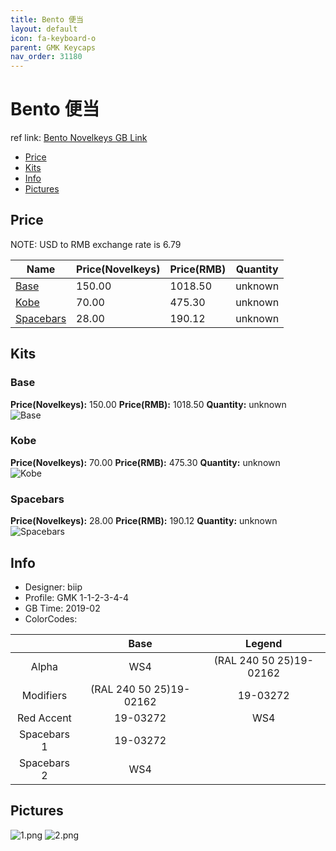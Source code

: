 ```yaml
---
title: Bento 便当
layout: default
icon: fa-keyboard-o
parent: GMK Keycaps
nav_order: 31180
---
```


# Bento 便当

ref link: [Bento Novelkeys GB Link](https://novelkeys.xyz/collections/frontpage/products/gmk-bento-gb)

* [Price](#price)
* [Kits](#kits)
* [Info](#info)
* [Pictures](#pictures)


## Price  
NOTE: USD to RMB exchange rate is 6.79

| Name          | Price(Novelkeys)    |  Price(RMB) | Quantity |
| ------------- | ------------ |  ---------- | -------- |
|[Base](#base)|150.00|1018.50|unknown|
|[Kobe](#kobe)|70.00|475.30|unknown|
|[Spacebars](#spacebars)|28.00|190.12|unknown|


## Kits
### Base
**Price(Novelkeys):** 150.00    **Price(RMB):** 1018.50    **Quantity:** unknown  
<img src="{{ 'assets/images/gmk-keycaps/bento/kits_pics/base.png' | relative_url }}" alt="Base" class="image featured">

### Kobe
**Price(Novelkeys):** 70.00    **Price(RMB):** 475.30    **Quantity:** unknown  
<img src="{{ 'assets/images/gmk-keycaps/bento/kits_pics/kobe.jpeg' | relative_url }}" alt="Kobe" class="image featured">

### Spacebars
**Price(Novelkeys):** 28.00    **Price(RMB):** 190.12    **Quantity:** unknown  
<img src="{{ 'assets/images/gmk-keycaps/bento/kits_pics/spacebars.png' | relative_url }}" alt="Spacebars" class="image featured">


## Info
* Designer: biip
* Profile: GMK 1-1-2-3-4-4
* GB Time: 2019-02
* ColorCodes: 

||Base|Legend
|:------:|:------:|:------:
|Alpha|WS4|(RAL 240 50 25)19-02162
|Modifiers|(RAL 240 50 25)19-02162|19-03272
|Red Accent|19-03272|WS4
|Spacebars 1|19-03272|
|Spacebars 2|WS4|


## Pictures
<img src="{{ 'assets/images/gmk-keycaps/bento/rendering_pics/1.png' | relative_url }}" alt="1.png" class="image featured">
<img src="{{ 'assets/images/gmk-keycaps/bento/rendering_pics/2.png' | relative_url }}" alt="2.png" class="image featured">
